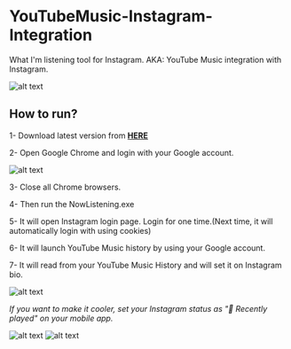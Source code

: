 # YouTubeMusic-Instagram-Integration
What I'm listening tool for Instagram. AKA: YouTube Music integration with Instagram.

![alt text](https://mytwitchbot.com/images/recentlyPlayedCC.jpg)

## **How to run?**

1- Download latest version from **[HERE](http://mytwitchbot.com/Download/YoutubeMusic-Instagram/win-x64.zip)**

2- Open Google Chrome and login with your Google account.

![alt text](https://mytwitchbot.com/images/loginGoogle.png)

3- Close all Chrome browsers.

4- Then run the NowListening.exe

5- It will open Instagram login page. Login for one time.(Next time, it will automatically login with using cookies)

6- It will launch YouTube Music history by using your Google account.

7- It will read from your YouTube Music History and will set it on Instagram bio.

![alt text](https://mytwitchbot.com/images/console.png)

*If you want to make it cooler, set your Instagram status as "🎵 Recently played" on your mobile app.*

![alt text](https://mytwitchbot.com/images/recentlyPlayedAA.jpg)   ![alt text](https://mytwitchbot.com/images/recentlyPlayedBB.jpg)
